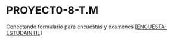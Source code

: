 # PROYECT0-8-T.M
Conectando formulario para encuestas y examenes
[[ENCUESTA-ESTUDAINTIL](https://forms.gle/n5iC7ZTaRjA2nZtJ8)]

